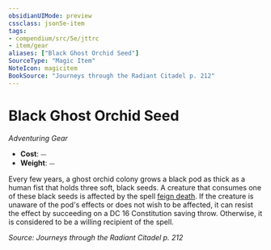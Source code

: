 ```yaml
---
obsidianUIMode: preview
cssclass: json5e-item
tags:
- compendium/src/5e/jttrc
- item/gear
aliases: ["Black Ghost Orchid Seed"]
SourceType: "Magic Item"
NoteIcon: magicitem
BookSource: "Journeys through the Radiant Citadel p. 212"
---
```

# Black Ghost Orchid Seed
*Adventuring Gear*  

- **Cost**: ⏤
- **Weight**: ⏤

Every few years, a ghost orchid colony grows a black pod as thick as a human fist that holds three soft, black seeds. A creature that consumes one of these black seeds is affected by the spell [feign death](/2-Mechanics/CLI/spells/feign-death.md). If the creature is unaware of the pod's effects or does not wish to be affected, it can resist the effect by succeeding on a DC 16 Constitution saving throw. Otherwise, it is considered to be a willing recipient of the spell.

*Source: Journeys through the Radiant Citadel p. 212*